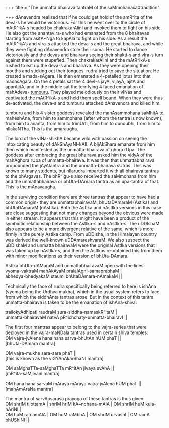 +++
title = "The unmatta bhairava tantraM of the saMmohanaxa0tradition"

+++
dAnavendra realized that if he could get hold of the amR^ita of the
deva-s he would be victorious. For this he went over to the circle of
mAtR^ikA-s headed by chakrakarAlinI and invoked them to fight on his
side. He also got the anantavIra-s who had emanated from the 8 bhairavas
starting from asitA\~Nga to kapAla to fight on his side. As a result the
mAtR^ikA’s and vIra-s attacked the deva-s and the great bhairava, and
while they were fighting dAnavendra stole their soma. He started to
dance victoriously and the devas and bhairava seeing their shakti-s and
vIra-s turn against them were stupefied. Then chakrakarAlinI and the
mAtR^ikA-s rushed to eat up the deva-s and bhairava. As they were
opening their mouths and sticking out their tongues, rudra tried to save
the situation. He created a mada-sAgara. He then emanated a 4-petalled
lotus into that madasAgara. On the 4 petals sat the 4 devI-s jayA,
vijayA, ajitA and aparAjitA, and in the middle sat the terrifying 4
faced emanation of mahAdeva-
[tumburu](http://manollasa.blogspot.com/2005/02/tumburu-manifestation-of-rudra.html).
They played melodiously on their vINas and captivated the mAtR^ikA-s and
held them spell bound. When they were thus de-activated, the deva-s and
tumburu attacked dAnavendra and killed him.

tumburu and his 4 sister goddess revealed the mahAsammohana saMhitA to
maheshAna, from him to sammohana (after whom the tantra is now known),
from him to ananta, from him to trimUrti, from him to dundubhi, from him
to nIlakaNTha. This is the amaraugha.

The lord of the vINa-shikhA became wild with passion on seeing the
intoxicating beauty of dAkShAyaNI-kAlI. A bIjAkShara emanate from him
then which manifested as the unmatta-bhairava of ghora rUpa. The goddess
after embracing the great bhairava asked him the vidyA of the mahAghora
rUpa of unmatta-bhairava. It was then that unmattabhairava propounded
the jAyAtantra and the unmatta-bhairava sUtras. This was known to many
students, but nIlarudra imparted it with all bhairava tantras to the
bhArgavas. The bhR^igu-s also received the saMmohana from him and the
unmattabhairava or bhUta-DAmara tantra as an upa-tantra of that. This is
the mAnavaugha.

In the surviving condition there are three tantras that appear to have
had a common origin- they are unmattabhairavaM, bhUtaDAmaraM (AstIka)
and bhUtaDAmaraM (nAstIka). Both the AstIka and nAstIka versions in this
case are close suggesting that not many changes beyond the obvious were
made in either stream. It appears that this might have been a product of
the symbiotic relationship between the AstIka-s and nAstIka-s. The
uDDIshaM also appears to be a more divergent relative of the same, which
is more firmly in the purely AstIka camp. From uDDIsha, in the Himalayan
country was derived the well-known uDDAmareshvaraM. We also suspect the
uDDIshaM and unmatta bhairavaM were the original AstIka versions that
was taken up by nAstIka-s, and then the AstIkas re-obtained this from
them with minor modifications as their version of bhUta-DAmara.

AstIka bhUta-dAMaraM and unmattabhairavaM open with the lines:  
vyoma-vaktraM mahAkAyaM pralalAgni-samaprabhaM |  
abhedya-bhedyakaM staumi bhUtaDAmara-nAmakaM ||

Technically the face of rudra specifically being referred to here is
ishAna (vyoma being the Urdhva mukha), which in the usual system refers
to face from which the siddhAnta tantras arose. But in the context of
this tantra unmatta-bhairava is taken to be the emanation of
ishAna-shiva:

trailokyAdhipati raudraM sura-siddha-namaskR^itaM |  
unmatta-bhairavaM natvA pR^ichchaty-unmatta-bhairavI ||

The first four mantras appear to belong to the vajra-series that were
deployed in the vajra-maNDala tantras used in certain shiva temples:  
OM vajra-jvAlena hana hana sarva-bhUtAn hUM phaT ||  
\[bhUta-DAmara mantra\]

OM vajra-mukhe sara-sara phaT ||  
\[this is known as the viGYAnAkarShaNI mantra\]

OM saMghaTTa-saMghaTTa mR^itAn jIvaya svAhA ||  
\[mR^ita-saMjIvani mantra\]

OM hana hana sarvaM mAraya mAraya vajra-jvAlena hUM phaT ||  
\[mahAmAraNa mantra\]

The mantra of sarvApsarasa prayoga of these tantras is thus given:  
OM shrIM tilottamA | shrIM hrIM kA\~nchana-mAlA | OM shrIM huM
kula-hAriNI |  
OM huM ratnamAlA | OM huM raMbhA | OM shrIM urvashI | OM ramA bhUShiNI
||
